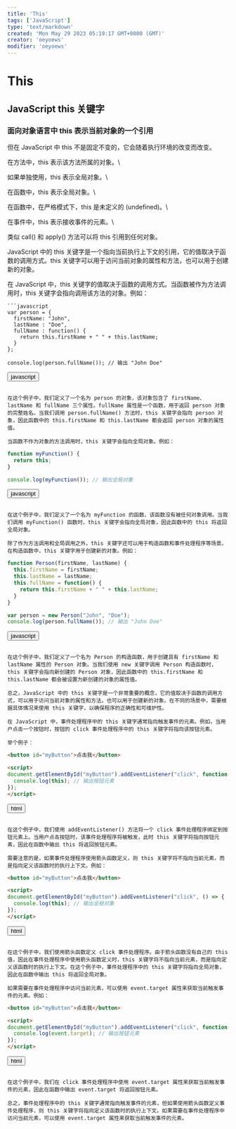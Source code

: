```yaml
---
title: 'This'
tags: ['JavaScript']
type: 'text/markdown'
created: 'Mon May 29 2023 05:19:17 GMT+0000 (GMT)'
creator: 'oeyoews'
modifier: 'oeyoews'
---
```


# This

## JavaScript this 关键字

### 面向对象语言中 this 表示当前对象的一个引用

但在 JavaScript 中 this 不是固定不变的，它会随着执行环境的改变而改变。

在方法中，this 表示该方法所属的对象。\

如果单独使用，this 表示全局对象。\

在函数中，this 表示全局对象。\

在函数中，在严格模式下，this 是未定义的 (undefined)。\

在事件中，this 表示接收事件的元素。\

类似 call() 和 apply() 方法可以将 this 引用到任何对象。

JavaScript 中的 this 关键字是一个指向当前执行上下文的引用，它的值取决于函数的调用方式。this 关键字可以用于访问当前对象的属性和方法，也可以用于创建新的对象。

在 JavaScript 中，this 关键字的值取决于函数的调用方式。当函数被作为方法调用时，this 关键字会指向调用该方法的对象。例如：

```
```javascript
var person = {
  firstName: "John",
  lastName : "Doe",
  fullName : function() {
    return this.firstName + " " + this.lastName;
  }
};

console.log(person.fullName()); // 输出 "John Doe"
```

<button>javascript</button>
```

在这个例子中，我们定义了一个名为 person 的对象，该对象包含了 firstName、lastName 和 fullName 三个属性。fullName 属性是一个函数，用于返回 person 对象的完整姓名。当我们调用 person.fullName() 方法时，this 关键字会指向 person 对象，因此函数中的 this.firstName 和 this.lastName 都会返回 person 对象的属性值。

当函数不作为对象的方法调用时，this 关键字会指向全局对象。例如：

```
```javascript
function myFunction() {
  return this;
}

console.log(myFunction()); // 输出全局对象
```

<button>javascript</button>
```

在这个例子中，我们定义了一个名为 myFunction 的函数，该函数没有被任何对象调用。当我们调用 myFunction() 函数时，this 关键字会指向全局对象，因此函数中的 this 将返回全局对象。

除了作为方法调用和全局调用之外，this 关键字还可以用于构造函数和事件处理程序等场景。在构造函数中，this 关键字用于创建新的对象。例如：

```
```javascript
function Person(firstName, lastName) {
  this.firstName = firstName;
  this.lastName = lastName;
  this.fullName = function() {
    return this.firstName + " " + this.lastName;
  }
}

var person = new Person("John", "Doe");
console.log(person.fullName()); // 输出 "John Doe"
```

<button>javascript</button>
```

在这个例子中，我们定义了一个名为 Person 的构造函数，用于创建具有 firstName 和 lastName 属性的 Person 对象。当我们使用 new 关键字调用 Person 构造函数时，this 关键字会指向新创建的 Person 对象，因此函数中的 this.firstName 和 this.lastName 都会被设置为新创建的对象的属性值。

总之，JavaScript 中的 this 关键字是一个非常重要的概念，它的值取决于函数的调用方式，可以用于访问当前对象的属性和方法，也可以用于创建新的对象。在不同的场景中，需要根据具体情况来使用 this 关键字，以确保程序的正确性和可维护性。

在 JavaScript 中，事件处理程序中的 this 关键字通常指向触发事件的元素。例如，当用户点击一个按钮时，按钮的 click 事件处理程序中的 this 关键字将指向该按钮元素。

举个例子：

```
```html
<button id="myButton">点击我</button>

<script>
document.getElementById("myButton").addEventListener("click", function() {
  console.log(this); // 输出按钮元素
});
</script>
```

<button>html</button>
```

在这个例子中，我们使用 addEventListener() 方法将一个 click 事件处理程序绑定到按钮元素上。当用户点击按钮时，该事件处理程序将被触发，此时 this 关键字将指向按钮元素，因此在函数中输出 this 将返回按钮元素。

需要注意的是，如果事件处理程序使用箭头函数定义，则 this 关键字将不指向当前元素，而是指向定义该函数时的执行上下文。例如：

```
```html
<button id="myButton">点击我</button>

<script>
document.getElementById("myButton").addEventListener("click", () => {
  console.log(this); // 输出全局对象
});
</script>
```

<button>html</button>
```

在这个例子中，我们使用箭头函数定义 click 事件处理程序。由于箭头函数没有自己的 this 值，因此在事件处理程序中使用箭头函数定义时，this 关键字将不指向当前元素，而是指向定义该函数时的执行上下文。在这个例子中，事件处理程序中的 this 关键字将指向全局对象，因此在函数中输出 this 将返回全局对象。

如果需要在事件处理程序中访问当前元素，可以使用 event.target 属性来获取当前触发事件的元素。例如：

```
```html
<button id="myButton">点击我</button>

<script>
document.getElementById("myButton").addEventListener("click", function(event) {
  console.log(event.target); // 输出按钮元素
});
</script>
```

<button>html</button>
```

在这个例子中，我们在 click 事件处理程序中使用 event.target 属性来获取当前触发事件的元素，因此在函数中输出 event.target 将返回按钮元素。

总之，事件处理程序中的 this 关键字通常指向触发事件的元素，但如果使用箭头函数定义事件处理程序，则 this 关键字将指向定义该函数时的执行上下文。如果需要在事件处理程序中访问当前元素，可以使用 event.target 属性来获取当前触发事件的元素。
